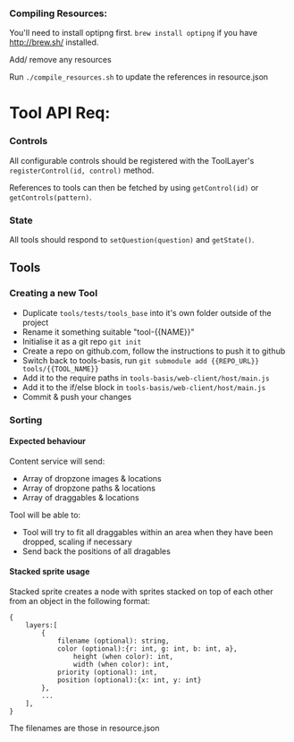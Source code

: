 
### Compiling Resources:

You'll need to install optipng first. `brew install optipng` if you have http://brew.sh/ installed.

Add/ remove any resources

Run `./compile_resources.sh` to update the references in resource.json


# Tool API Req:

### Controls

All configurable controls should be registered with the ToolLayer's `registerControl(id, control)` method.

References to tools can then be fetched by using `getControl(id)` or `getControls(pattern)`.


### State

All tools should respond to `setQuestion(question)` and `getState()`.


## Tools

### Creating a new Tool

+ Duplicate `tools/tests/tools_base` into it's own folder outside of the project
+ Rename it something suitable "tool-{{NAME}}"
+ Initialise it as a git repo `git init`
+ Create a repo on github.com, follow the instructions to push it to github
+ Switch back to tools-basis, run `git submodule add {{REPO_URL}} tools/{{TOOL_NAME}}`
+ Add it to the require paths in `tools-basis/web-client/host/main.js`
+ Add it to the if/else block in `tools-basis/web-client/host/main.js`
+ Commit & push your changes


### Sorting

#### Expected behaviour

Content service will send:
+ Array of dropzone images & locations
+ Array of dropzone paths & locations
+ Array of draggables & locations

Tool will be able to:
+ Tool will try to fit all draggables within an area when they have been dropped, scaling if necessary
+ Send back the positions of all dragables

#### Stacked sprite usage

Stacked sprite creates a node with sprites stacked on top of each other from an object in the following format:

	{
		layers:[
			{
				filename (optional): string, 
				color (optional):{r: int, g: int, b: int, a},
					height (when color): int, 
					width (when color): int, 
				priority (optional): int, 
				position (optional):{x: int, y: int}
			},
			...
		],
	}

The filenames are those in resource.json

